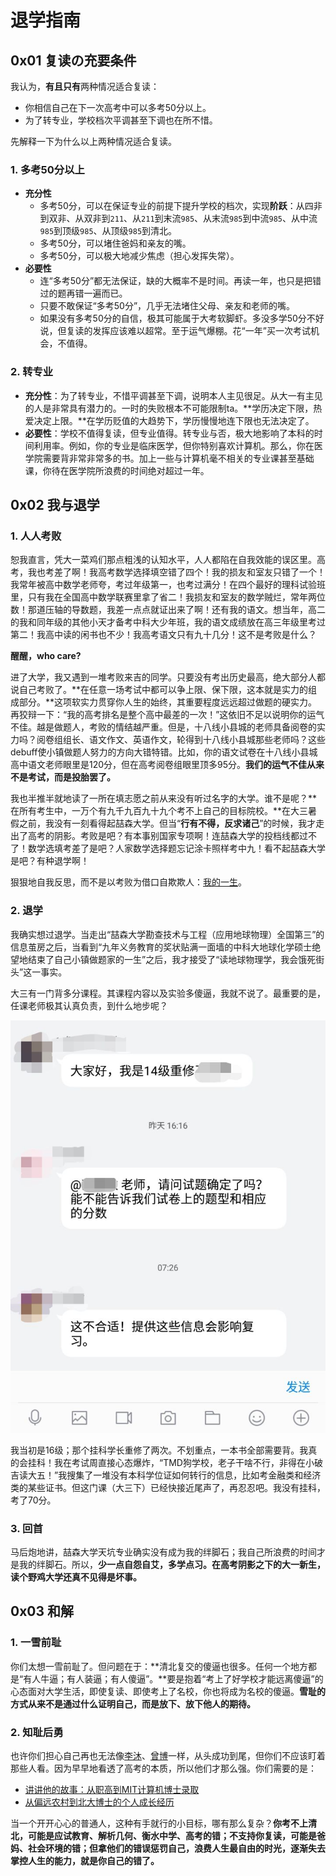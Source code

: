 # 退学指南

## 0x01 复读の充要条件

我认为，**有且只有**两种情况适合复读：

- 你相信自己在下一次高考中可以多考50分以上。
- 为了转专业，学校档次平调甚至下调也在所不惜。

先解释一下为什么以上两种情况适合复读。

### 1. 多考50分以上

- **充分性**
  - 多考50分，可以在保证专业的前提下提升学校的档次，实现**阶跃**：从四非到双非、从双非到`211`、从`211`到末流`985`、从末流`985`到中流`985`、从中流`985`到顶级`985`、从顶级`985`到清北。
  - 多考50分，可以堵住爸妈和亲友的嘴。
  - 多考50分，可以极大地减少焦虑（担心发挥失常）。
- **必要性**
  - 连“多考50分”都无法保证，缺的大概率不是时间。再读一年，也只是把错过的题再错一遍而已。
  - 只要不敢保证“多考50分”，几乎无法堵住父母、亲友和老师的嘴。
  - 如果没有多考50分的自信，极其可能属于大考软脚虾。多没多学50分不好说，但复读的发挥应该难以超常。至于运气爆棚。花“一年”买一次考试机会，不值得。

### 2. 转专业

- **充分性**：为了转专业，不惜平调甚至下调，说明本人主见很足。从大一有主见的人是非常具有潜力的。一时的失败根本不可能限制ta。**学历决定下限，热爱决定上限。**在学历贬值的大趋势下，学历慢慢地连下限也无法决定了。
- **必要性**：学校不值得复读，但专业值得。转专业与否，极大地影响了本科的时间利用率。例如，你的专业是临床医学，但你特别喜欢计算机。那么，你在医学院需要背非常非常多的书。加上一些与计算机毫不相关的专业课甚至基础课，你待在医学院所浪费的时间绝对超过一年。

## 0x02 我与退学

### 1. 人人考败

恕我直言，凭大一菜鸡们那点粗浅的认知水平，人人都陷在自我效能的误区里。高考，我也考差了啊！我高考数学选择填空错了四个！我的损友和室友只错了一个！我常年被高中数学老师夸，考过年级第一，也考过满分！在四个最好的理科试验班里，只有我在全国高中数学联赛里拿了省二！我损友和室友的数学贼烂，常年两位数！那道压轴的导数题，我差一点点就证出来了啊！还有我的语文。想当年，高二的我和同年级的其他小天才备考中科大少年班，我的语文成绩放在高三年级里考过第二！我高中读的闲书也不少！我高考语文只有九十几分！这不是考败是什么？

**醒醒，who care?**

进了大学，我又遇到一堆考败来吉的同学。只要没有考出历史最高，绝大部分人都说自己考败了。**在任意一场考试中都可以争上限、保下限，这本就是实力的组成部分。**这项软实力贯穿你人生的始终，其重要程度远远超过做题的硬实力。再狡辩一下：“我的高考排名是整个高中最差的一次！”这依旧不足以说明你的运气不佳。越是做题人，考败的情结越严重。但是，十八线小县城的老师具备阅卷的实力吗？阅卷组组长、语文作文、英语作文，轮得到十八线小县城那些老师吗？这些debuff使小镇做题人努力的方向大错特错。比如，你的语文试卷在十八线小县城高中语文老师眼里是120分，但在高考阅卷组眼里顶多95分。**我们的运气不佳从来不是考试，而是投胎罢了。**

我也半推半就地读了一所在填志愿之前从来没有听过名字的大学。谁不是呢？**在所有考生中，一万个有九千九百九十九个考不上自己的目标院校。**在大三暑假之前，我没有一刻看得起喆森大学。但当“**行有不得，反求诸己**”的时候，我才走出了高考的阴影。考败是吧？有本事别国家专项啊！连喆森大学的投档线都过不了！数学选填考差了是吧？人家数学选择题忘记涂卡照样考中九！看不起喆森大学是吧？有种退学啊！

狠狠地自我反思，而不是以考败为借口自欺欺人：[我的一生](https://zhuanlan.zhihu.com/p/187352456)。

### 2. 退学

我确实想过退学。当走出“喆森大学勘查技术与工程（应用地球物理）全国第三”的信息茧房之后，当看到“九年义务教育的奖状贴满一面墙的中科大地球化学硕士绝望地结束了自己小镇做题家的一生”之后，我才接受了“读地球物理学，我会饿死街头”这一事实。

大三有一门背多分课程。其课程内容以及实验多傻逼，我就不说了。最重要的是，任课老师极其认真负责，到什么地步呢？

![logging-is-the-everest-of-undergraduates.jpeg](https://github.com/Anticorianderist/blog/blob/main/2-spt/figures/logging-is-the-everest-of-undergraduates.jpeg)

我当初是16级；那个挂科学长重修了两次。不划重点，一本书全部需要背。我真的会挂科！我在考试周直接心态爆炸，“TMD狗学校，老子干啥不行，非得在小破吉读大五！”我搜集了一堆没有本科学位证如何转行的信息，比如考金融类和经济类的某些证书。但这门课（大三下）已经快接近尾声了，再忍忍吧。我没有挂科，考了70分。

### 3. 回首

马后炮地讲，喆森大学天坑专业确实没有成为我的绊脚石；我自己所浪费的时间才是我的绊脚石。所以，**少一点自怨自艾，多学点习。在高考阴影之下的大一新生，读个野鸡大学还真不见得是坏事。**

## 0x03 和解

### 1. 一雪前耻

你们太想一雪前耻了。但问题在于：**清北复交的傻逼也很多。任何一个地方都是“有人牛逼；有人装逼；有人傻逼”。**要是抱着“考上了好学校才能远离傻逼”的心态面对大学生活，即使复读、即使考上了名校，你也将成为名校的傻逼。**雪耻的方式从来不是通过什么证明自己，而是放下、放下他人的期待。**

### 2. 知耻后勇

也许你们担心自己再也无法像[李沐](https://www.zhihu.com/people/mli65)、[曾博](https://twitter.com/bboczeng)一样，从头成功到尾，但你们不应该盯着那些人看。因为早早地看透了高考的本质，所以他们才那么强。你们需要的是：

- [讲讲他的故事：从职高到MIT计算机博士录取](https://zhuanlan.zhihu.com/p/360390223)
- [从偏远农村到北大博士的个人成长经历](https://www.bilibili.com/video/BV134411H7HT)

当一个开开心心的普通人，这种有手就行的小目标，哪有那么复杂？**你考不上清北，可能是应试教育、解析几何、衡水中学、高考的错；不支持你复读，可能是爸妈、社会环境的错；但拿他们的错误惩罚自己，浪费人生最自由的时光，逐渐失去掌控人生的能力，就是你自己的错了。**
